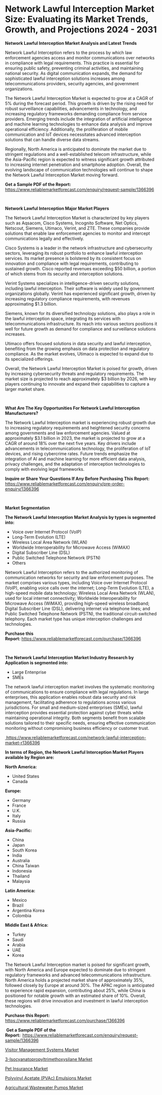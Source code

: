 <p><h1>Network Lawful Interception Market Size: Evaluating its Market Trends, Growth, and Projections 2024 - 2031</h1></p><p><strong>Network Lawful Interception Market Analysis and Latest Trends</strong></p>
<p><p>Network Lawful Interception refers to the process by which law enforcement agencies access and monitor communications over networks in compliance with legal requirements. This practice is essential for ensuring public safety, preventing criminal activities, and maintaining national security. As digital communication expands, the demand for sophisticated lawful interception solutions increases among telecommunications providers, security agencies, and government organizations.</p><p>The Network Lawful Interception Market is expected to grow at a CAGR of 5% during the forecast period. This growth is driven by the rising need for robust surveillance capabilities, advancements in technology, and increasing regulatory frameworks demanding compliance from service providers. Emerging trends include the integration of artificial intelligence and machine learning technologies to enhance data analysis and improve operational efficiency. Additionally, the proliferation of mobile communication and IoT devices necessitates advanced interception solutions that can handle diverse data streams.</p><p>Regionally, North America is anticipated to dominate the market due to stringent regulations and a well-established telecom infrastructure, while the Asia-Pacific region is expected to witness significant growth attributed to increasing internet penetration and smartphone adoption. Overall, the evolving landscape of communication technologies will continue to shape the Network Lawful Interception Market moving forward.</p></p>
<p><strong>Get a Sample PDF of the Report:&nbsp;</strong> <a href="https://www.reliablemarketforecast.com/enquiry/request-sample/1366396">https://www.reliablemarketforecast.com/enquiry/request-sample/1366396</a></p>
<p>&nbsp;</p>
<p><strong>Network Lawful Interception Major Market Players</strong></p>
<p><p>The Network Lawful Interception Market is characterized by key players such as Aqsacom, Cisco Systems, Incognito Software, Net Optics, Netscout, Siemens, Utimaco, Verint, and ZTE. These companies provide solutions that enable law enforcement agencies to monitor and intercept communications legally and effectively.</p><p>Cisco Systems is a leader in the network infrastructure and cybersecurity sectors, leveraging its robust portfolio to enhance lawful interception services. Its market presence is bolstered by its consistent focus on innovation and compliance with legal requirements, contributing to sustained growth. Cisco reported revenues exceeding $50 billion, a portion of which stems from its security and interception solutions.</p><p>Verint Systems specializes in intelligence-driven security solutions, including lawful interception. Their software is widely used by government organizations globally. Verint has experienced significant growth, driven by increasing regulatory compliance requirements, with revenues approximating $1.3 billion.</p><p>Siemens, known for its diversified technology solutions, also plays a role in the lawful interception space, integrating its services with telecommunications infrastructure. Its reach into various sectors positions it well for future growth as demand for compliance and surveillance solutions increases.</p><p>Utimaco offers focused solutions in data security and lawful interception, benefiting from the growing emphasis on data protection and regulatory compliance. As the market evolves, Utimaco is expected to expand due to its specialized offerings.</p><p>Overall, the Network Lawful Interception Market is poised for growth, driven by increasing cybersecurity threats and regulatory requirements. The market size is projected to reach approximately $3 billion by 2026, with key players continuing to innovate and expand their capabilities to capture a larger market share.</p></p>
<p>&nbsp;</p>
<p><strong>What Are The Key Opportunities For Network Lawful Interception Manufacturers?</strong></p>
<p><p>The Network Lawful Interception market is experiencing robust growth due to increasing regulatory requirements and heightened security concerns among governments and law enforcement agencies. Valued at approximately $3.1 billion in 2023, the market is projected to grow at a CAGR of around 18% over the next five years. Key drivers include advancements in telecommunications technology, the proliferation of IoT devices, and rising cybercrime rates. Future trends emphasize the integration of AI and machine learning for more efficient data analysis, privacy challenges, and the adaptation of interception technologies to comply with evolving legal frameworks.</p></p>
<p><strong>Inquire or Share Your Questions If Any Before Purchasing This Report:</strong> <a href="https://www.reliablemarketforecast.com/enquiry/pre-order-enquiry/1366396">https://www.reliablemarketforecast.com/enquiry/pre-order-enquiry/1366396</a></p>
<p>&nbsp;</p>
<p><strong>Market Segmentation</strong></p>
<p><strong>The Network Lawful Interception Market Analysis by types is segmented into:</strong></p>
<p><ul><li>Voice over Internet Protocol (VoIP)</li><li>Long-Term Evolution (LTE)</li><li>Wireless Local Area Network (WLAN)</li><li>Worldwide Interoperability for Microwave Access (WiMAX)</li><li>Digital Subscriber Line (DSL)</li><li>Public Switched Telephone Network (PSTN)</li><li>Others</li></ul></p>
<p><p>Network Lawful Interception refers to the authorized monitoring of communication networks for security and law enforcement purposes. The market comprises various types, including Voice over Internet Protocol (VoIP), enabling voice calls over the internet; Long-Term Evolution (LTE), a high-speed mobile data technology; Wireless Local Area Network (WLAN), used for local internet connectivity; Worldwide Interoperability for Microwave Access (WiMAX), providing high-speed wireless broadband; Digital Subscriber Line (DSL), delivering internet via telephone lines; and Public Switched Telephone Network (PSTN), the traditional circuit-switched telephony. Each market type has unique interception challenges and technologies.</p></p>
<p><strong>Purchase this Report:&nbsp;</strong><a href="https://www.reliablemarketforecast.com/purchase/1366396">https://www.reliablemarketforecast.com/purchase/1366396</a></p>
<p>&nbsp;</p>
<p><strong>The Network Lawful Interception Market Industry Research by Application is segmented into:</strong></p>
<p><ul><li>Large Entenprise</li><li>SMEs</li></ul></p>
<p><p>The network lawful interception market involves the systematic monitoring of communications to ensure compliance with legal regulations. In large enterprises, this application enables robust data security and risk management, facilitating adherence to regulations across various jurisdictions. For small and medium-sized enterprises (SMEs), lawful interception provides essential protection against cyber threats while maintaining operational integrity. Both segments benefit from scalable solutions tailored to their specific needs, ensuring effective communication monitoring without compromising business efficiency or customer trust.</p></p>
<p><a href="https://www.reliablemarketforecast.com/network-lawful-interception-market-r1366396">&nbsp;https://www.reliablemarketforecast.com/network-lawful-interception-market-r1366396</a></p>
<p><strong>In terms of Region, the Network Lawful Interception Market Players available by Region are:</strong></p>
<p>
    <p> <strong> North America: </strong>
        <ul>
            <li>United States</li>
            <li>Canada</li>
        </ul>
        </p> 
    <p> <strong> Europe: </strong>
        <ul>
            <li>Germany</li>
            <li>France</li>
            <li>U.K.</li>
            <li>Italy</li>
            <li>Russia</li>
        </ul>
        </p> 
    <p> <strong> Asia-Pacific: </strong>
        <ul>
            <li>China</li>
            <li>Japan</li>
            <li>South Korea</li>
            <li>India</li>
            <li>Australia</li>
            <li>China Taiwan</li>
            <li>Indonesia</li>
            <li>Thailand</li>
            <li>Malaysia</li>
        </ul>
        </p> 
    <p> <strong> Latin America: </strong>
        <ul>
            <li>Mexico</li>
            <li>Brazil</li>
            <li>Argentina Korea</li>
            <li>Colombia</li>
        </ul>
        </p> 
    <p> <strong> Middle East & Africa: </strong>
        <ul>
            <li>Turkey</li>
            <li>Saudi</li>
            <li>Arabia</li>
            <li>UAE</li>
            <li>Korea</li>
        </ul>
    </p>
    </p>
<p><p>The Network Lawful Interception market is poised for significant growth, with North America and Europe expected to dominate due to stringent regulatory frameworks and advanced telecommunications infrastructure. North America holds a projected market share of approximately 35%, followed closely by Europe at around 30%. The APAC region is anticipated to experience rapid expansion, contributing about 25%, while China is positioned for notable growth with an estimated share of 10%. Overall, these regions will drive innovation and investment in lawful interception technologies.</p></p>
<p><strong>Purchase this Report: </strong><a href="https://www.reliablemarketforecast.com/purchase/1366396">https://www.reliablemarketforecast.com/purchase/1366396</a></p>
<p>&nbsp;<strong>Get a Sample PDF of the Report:&nbsp;&nbsp;</strong><a href="https://www.reliablemarketforecast.com/enquiry/request-sample/1366396">https://www.reliablemarketforecast.com/enquiry/request-sample/1366396</a></p>
<p><strong></strong></p>
<p><p><a href="https://www.linkedin.com/pulse/visitor-management-systems-market-revolution-2024-2031-goenf?trackingId=xTOQ574AQFCA9fQS6t%2BSpA%3D%3D">Visitor Management Systems Market</a></p><p><a href="https://issuu.com/reportprime-2/docs/3-isocyanatopropyltrimethoxysilane-_ac1715fd0ff3c0">3-Isocyanatopropyltrimethoxysilane Market</a></p><p><a href="https://www.linkedin.com/pulse/evaluating-global-pet-insurance-market-trends-growth-opportunities-elfue?trackingId=UwwiDE%2FFTP%2B68s4BxjdbBw%3D%3D">Pet Insurance Market</a></p><p><a href="https://issuu.com/reportprime-2/docs/polyvinyl-acetate-pvac-emulsions-ma_657724e27a3ebc">Polyvinyl Acetate (PVAc) Emulsions Market</a></p><p><a href="https://github.com/PeterParrish5/Market-Research-Report-List-6/blob/main/agricultural-wastewater-pumps-market.md">Agricultural Wastewater Pumps Market</a></p></p>
